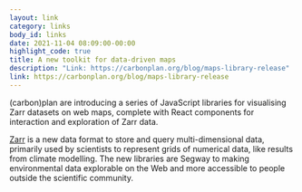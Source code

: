 ```yaml
---
layout: link
category: links
body_id: links
date: 2021-11-04 08:09:00-00:00
highlight_code: true
title: A new toolkit for data-driven maps
description: "Link: https://carbonplan.org/blog/maps-library-release"
link: https://carbonplan.org/blog/maps-library-release
---
```


(carbon)plan are introducing a series of JavaScript libraries for visualising Zarr datasets on web maps, complete with React components for interaction and exploration of Zarr data. 

[Zarr](https://zarr.readthedocs.io/en/stable/spec/v2.html) is a new data format to store and query multi-dimensional data, primarily used by scientists to represent grids of numerical data, like results from climate modelling. The new libraries are Segway to making environmental data explorable on the Web and more accessible to people outside the scientific community. 